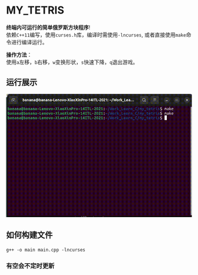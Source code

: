 # MY_TETRIS

**终端内可运行的简单俄罗斯方块程序**!\
依赖`C++11`编写，使用`curses.h`库，编译时需使用`-lncurses`,
或者直接使用`make`命令进行编译运行。

**操作方法**：\
使用`a`左移，`b`右移，`w`变换形状，`s`快速下降，`q`退出游戏。

## 运行展示
![alt text](video.gif)

## 如何构建文件
`g++ -o main main.cpp -lncurses`


### 有空会不定时更新
